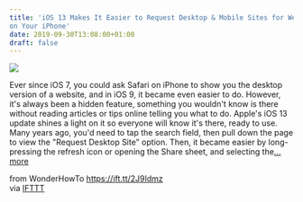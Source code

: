 ```yaml
---
title: 'iOS 13 Makes It Easier to Request Desktop & Mobile Sites for Webpages
on Your iPhone'
date: 2019-09-30T13:08:00+01:00
draft: false
---
```


[![](https://img.wonderhowto.com/img/76/89/63695870596967/0/ios-13-makes-easier-request-desktop-mobile-sites-for-webpages-your-iphone.1280x600.jpg)](https://ios.gadgethacks.com/how-to/ios-13-makes-easier-request-desktop-mobile-sites-for-webpages-your-iphone-0198650/)

Ever since iOS 7, you could ask Safari on iPhone to show you the desktop version of a website, and in iOS 9, it became even easier to do. However, it's always been a hidden feature, something you wouldn't know is there without reading articles or tips online telling you what to do. Apple's iOS 13 update shines a light on it so everyone will know it's there, ready to use. Many years ago, you'd need to tap the search field, then pull down the page to view the "Request Desktop Site" option. Then, it became easier by long-pressing the refresh icon or opening the Share sheet, and selecting the[... more](https://ios.gadgethacks.com/how-to/ios-13-makes-easier-request-desktop-mobile-sites-for-webpages-your-iphone-0198650/)

  
  
from WonderHowTo https://ift.tt/2J9Idmz  
via [IFTTT](https://ifttt.com/?ref=da&site=blogger)